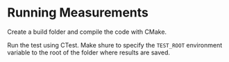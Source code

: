 # Running Measurements

Create a build folder and compile the code with CMake.

Run the test using CTest.
Make shure to specify the `TEST_ROOT` environment variable to the root of the folder where results are saved.
